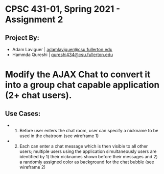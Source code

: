 # CPSC 431-01, Spring 2021 - Assignment 2
## Project By: 
* Adam Laviguer | adamlaviguer@csu.fullerton.edu
* Hammda Qureshi | qureshi434@csu.fullerton.edu

# Modify the AJAX Chat to convert it into a group chat capable application (2+ chat users).
## Use Cases: 
* 1. Before user enters the chat room, user can specify a nickname to be used in the chatroom (see wireframe 1)
* 2. Each can enter a chat message which is then visible to all other users; multiple users using the application simultaneously users are identified by 1) their nicknames shown before their messages and 2) a randomly assigned color as background for the chat bubble (see wireframe 2)